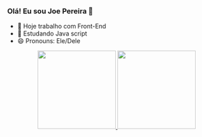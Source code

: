 ### Olá! Eu sou Joe Pereira 👋


- 🔭 Hoje trabalho com Front-End
- 🌱 Estudando Java script
- 😄 Pronouns: Ele/Dele

<div align="center">
  <a href="https://github.com/JoePereiraa">
  <img height="180em" src="https://github-readme-stats.vercel.app/api?username=JoePereira&show_icons=true&theme=dracula&include_all_commits=true&count_private=true"/>
  <img height="180em" src="https://github-readme-stats.vercel.app/api/top-langs/?username=JoePereira&layout=compact&langs_count=7&theme=dracula"/>
</div>
